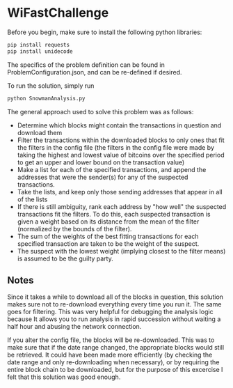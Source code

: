 WiFastChallenge
===============

Before you begin, make sure to install the following python libraries:

```bash
pip install requests
pip install unidecode
```

The specifics of the problem definition can be found in ProblemConfiguration.json, and can be re-defined if desired.

To run the solution, simply run

```bash
python SnowmanAnalysis.py
```


The general approach used to solve this problem was as follows:
- Determine which blocks might contain the transactions in question and download them
- Filter the transactions within the downloaded blocks to only ones that fit the filters in the config file (the filters in the config file were made by taking the highest and lowest value of bitcoins over the specified period to get an upper and lower bound on the transaction value)
- Make a list for each of the specified transactions, and append the addresses that were the sender(s) for any of the suspected transactions.
- Take the lists, and keep only those sending addresses that appear in all of the lists
- If there is still ambiguity, rank each address by "how well" the suspected transactions fit the filters. To do this, each suspected transaction is given a weight based on its distance from the mean of the filter (normalized by the bounds of the filter). 
- The sum of the weights of the best fitting transactions for each specified transaction are taken to be the weight of the suspect.
- The suspect with the lowest weight (implying closest to the filter means) is assumed to be the guilty party.


## Notes

Since it takes a while to download all of the blocks in question, this solution makes sure not to re-download
everything every time you run it. The same goes for filtering. This was very helpful for debugging the analysis logic
because It allows you to run analysis in rapid succession without waiting a half hour and abusing the network connection.

If you alter the config file, the blocks will be re-downloaded. This was to make sure that if the date range changed, the appropriate
blocks would still be retrieved. It could have been made more efficiently (by checking the date range and only re-downloading when necessary),
or by requiring the entire block chain to be downloaded, but for the purpose of this excercise I felt that this solution was good enough.
